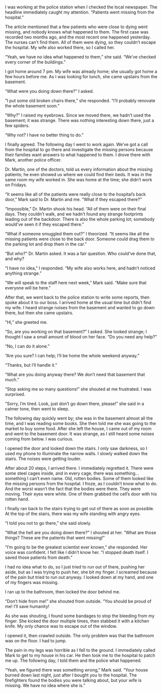 I was working at the police station when I checked the local newspaper. The headline immediately caught my attention. “Patients went missing from the hospital.”

The article mentioned that a few patients who were close to dying went missing, and nobody knows what happened to them. The first case was recorded two months ago, and the most recent one happened yesterday. The nurses can’t find them. All of them were dying, so they couldn’t escape the hospital. My wife also worked there, so I called her.

“Yeah, we have no idea what happened to them,” she said. “We’ve checked every corner of the buildings.”

I got home around 7 pm. My wife was already home; she usually got home a few hours before me. As I was looking for lunch, she came upstairs from the basement.

“What were you doing down there?” I asked.

“I put some old broken chairs there,” she responded. “I’ll probably renovate the whole basement soon.”

“Why?” I raised my eyebrows. Since we moved there, we hadn’t used the basement; it was strange. There was nothing interesting down there, just a few spiders.

“Why not? I have no better thing to do.”

I finally agreed. The following day I went to work again. We’ve got a call from the hospital to go there and investigate the missing persons because their families want answers to what happened to them. I drove there with Mark, another police officer.

Dr. Martin, one of the doctors, told us every information about the missing patients; he even showed us where we could find their beds. It was in the same room my wife worked in. She was home at the time; she didn’t work on Fridays.

“It seems like all of the patients were really close to the hospital’s back door,” Mark said to Dr. Martin and me. “What if they escaped there?”

“Impossible,” Dr. Martin shook his head. “All of them were on their final days. They couldn’t walk, and we hadn’t found any strange footprints leading out of the backdoor. There is also the whole parking lot; somebody would’ve seen it if they escaped there.”

“What if someone smuggled them out?” I theorized. “It seems like all the missing patients were close to the back door. Someone could drag them to the parking lot and drop them in the car.”

“But who?” Dr. Martin asked. It was a fair question. Who could’ve done that, and why?

“I have no idea,” I responded. “My wife also works here, and hadn’t noticed anything strange.”

“We will speak to the staff here next week,” Mark said. “Make sure that everyone will be here.”

After that, we went back to the police station to write some reports, then spoke about it to our boss. I arrived home at the usual time but didn’t find my wife. I heard strange noises from the basement and wanted to go down there, but then she came upstairs.

“Hi,” she greeted me.

“So, are you working on that basement?” I asked. She looked strange; I thought I saw a small amount of blood on her face. “Do you need any help?”

“No, I can do it alone.”

“Are you sure? I can help; I’ll be home the whole weekend anyway.”

“Thanks, but I’ll handle it.”

“What are you doing anyway there? We don’t need that basement that much.”

“Stop asking me so many questions!” she shouted at me frustrated. I was surprised.

“Sorry, I’m tired. Look, just don’t go down there, please!” she said in a calmer tone, then went to sleep.

The following day quickly went by; she was in the basement almost all the time, and I was reading some books. She then told me she was going to the market to buy some food. After she left the house, I came out of my room and went to the basement door. It was strange, as I still heard some noises coming from below. I was curious.

I opened the door and looked down the stairs. I only saw darkness, so I used my phone to illuminate the narrow walls. I slowly walked down the stairs. The noises were getting louder.

After about 20 steps, I arrived there. I immediately regretted it. There were some steel cages inside, and in every cage, there was something… something I can’t even name. Old, rotten bodies. Some of them looked like the missing persons from the hospital. I froze, as I couldn’t know what to do. And the worst wasn’t the fact that the bodies were there. They were moving. Their eyes were white. One of them grabbed the cell’s door with his rotten hand.

I finally ran back to the stairs trying to get out of there as soon as possible. At the top of the stairs, there was my wife standing with angry eyes.

“I told you not to go there,” she said slowly.

“What the hell are you doing down there?” I shouted at her. “What are those things? These are the patients that went missing!”

“I’m going to be the greatest scientist ever known,” she responded. Her voice was confident. I felt like I didn’t know her. “I stopped death itself. I saved those patients from death.”

I had no idea what to do, so I just tried to run out of there, pushing her aside, but as I was trying to push her, she bit my finger. I screamed because of the pain but tried to run out anyway.  I looked down at my hand, and one of my fingers was missing.

I ran up to the bathroom, then locked the door behind me.

“Don’t hide from me!” she shouted from outside. “You should be proud of me! I’ll save humanity!

As she was shouting, I found some bandages to stop the bleeding from my finger.  She kicked the door multiple times, then stabbed it with a kitchen knife. My only chance was to escape out of the window.

I opened it, then crawled outside. The only problem was that the bathroom was on the floor. I had to jump.

The pain in my legs was horrible as I fell to the ground. I immediately called Mark to get to my house in his car. He then took me to the hospital to patch me up. The following day, I told them and the police what happened.

“Yeah, we figured there was something wrong,” Mark said. “Your house burned down last night, just after I bought you to the hospital. The firefighters found the bodies you were talking about, but your wife is missing. We have no idea where she is.”